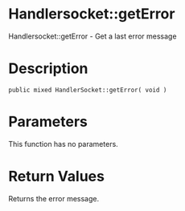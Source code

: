 # Handlersocket::getError #

Handlersocket::getError - Get a last error message

# Description #

```
public mixed HandlerSocket::getError( void )
```

# Parameters #

This function has no parameters.

# Return Values #

Returns the error message.